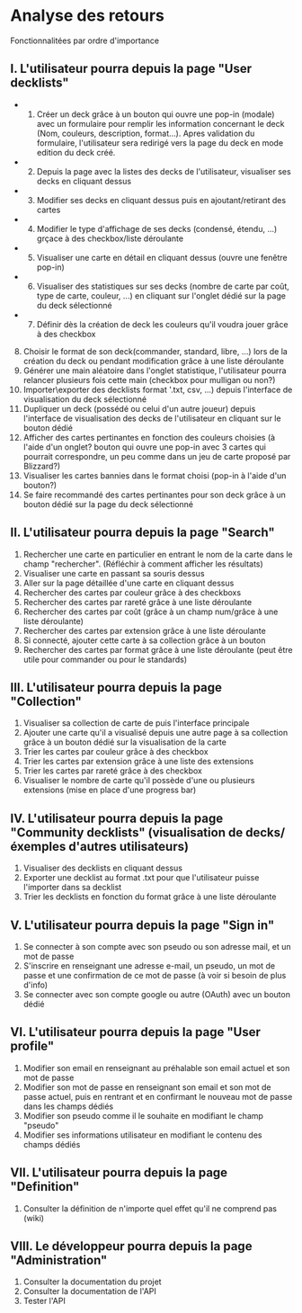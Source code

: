 # Analyse des retours 
Fonctionnalitées par ordre d'importance

## I. L'utilisateur pourra depuis la page "User decklists" 
- 1. Créer un deck grâce à un bouton qui ouvre une pop-in (modale) avec un formulaire pour remplir les information concernant le deck (Nom, couleurs, description, format...). Apres validation du formulaire, l'utilisateur sera redirigé vers la page du deck en mode edition du deck créé.
- 2. Depuis la page avec la listes des decks de l'utilisateur, visualiser ses decks en cliquant dessus  
- 3. Modifier ses decks en cliquant dessus puis en ajoutant/retirant des cartes
- 4. Modifier le type d'affichage de ses decks (condensé, étendu, ...) grçace à des checkbox/liste déroulante
- 5. Visualiser une carte en détail en cliquant dessus (ouvre une fenêtre pop-in)
- 6. Visualiser des statistiques sur ses decks (nombre de carte par coût, type de carte, couleur, ...) en cliquant sur l'onglet dédié sur la page du deck sélectionné
- 7. Définir dès la création de deck les couleurs qu'il voudra jouer grâce à des checkbox 
8. Choisir le format de son deck(commander, standard, libre, ...) lors de la création du deck ou pendant modification grâce à une liste déroulante
9. Générer une main aléatoire dans l'onglet statistique, l'utilisateur pourra relancer plusieurs fois cette main (checkbox pour mulligan ou non?)
10. Importer\exporter des decklists format '.txt, csv, ...) depuis l'interface de visualisation du deck sélectionné
11. Dupliquer un deck (possédé ou celui d'un autre joueur) depuis l'interface de visualisation des decks de l'utilisateur en cliquant sur le bouton dédié
12. Afficher des cartes pertinantes en fonction des couleurs choisies (à l'aide d'un onglet? bouton qui ouvre une pop-in avec 3 cartes qui pourrait correspondre, un peu comme dans un jeu de carte proposé par Blizzard?)
13. Visualiser les cartes bannies dans le format choisi (pop-in à l'aide d'un bouton?)
14. Se faire recommandé des cartes pertinantes pour son deck grâce à un bouton dédié sur la page du deck sélectionné

## II. L'utilisateur pourra depuis la page "Search"
1. Rechercher une carte en particulier en entrant le nom de la carte dans le champ "rechercher". (Réfléchir à comment afficher les résultats)
2. Visualiser une carte en passant sa souris dessus
3. Aller sur la page détaillée d'une carte en cliquant dessus
4. Rechercher des cartes par couleur grâce à des checkboxs
5. Rechercher des cartes par rareté grâce à une liste déroulante
6. Rechercher des cartes par coût (grâce à un champ num/grâce à une liste déroulante)
7. Rechercher des cartes par extension grâce à une liste déroulante 
8. Si connecté, ajouter cette carte à sa collection grâce à un bouton
9. Rechercher des cartes par format grâce à une liste déroulante (peut être utile pour commander ou pour le standards)

## III. L'utilisateur pourra depuis la page "Collection"
1. Visualiser sa collection de carte de puis l'interface principale
2. Ajouter une carte qu'il a visualisé depuis une autre page à sa collection grâce à un bouton dédié sur la visualisation de la carte 
3. Trier les cartes par couleur grâce à des checkbox
4. Trier les cartes par extension grâce à une liste des extensions 
5. Trier les cartes par rareté grâce à des checkbox
6. Visualiser le nombre de carte qu'il possède d'une ou plusieurs extensions (mise en place d'une progress bar)

## IV. L'utilisateur pourra depuis la page "Community decklists" (visualisation de decks/éxemples d'autres utilisateurs)
1. Visualiser des decklists en cliquant dessus
2. Exporter une decklist au format .txt pour que l'utilisateur puisse l'importer dans sa decklist
3. Trier les decklists en fonction du format grâce à une liste déroulante

## V. L'utilisateur pourra depuis la page "Sign in"
1. Se connecter à son compte avec son pseudo ou son adresse mail, et un mot de passe
2. S'inscrire en renseignant une adresse e-mail, un pseudo, un mot de passe et une confirmation de ce mot de passe (à voir si besoin de plus d'info)
3. Se connecter avec son compte google ou autre (OAuth) avec un bouton dédié

## VI. L'utilisateur pourra depuis la page "User profile"
1. Modifier son email en renseignant au préhalable son email actuel et son mot de passe
2. Modifier son mot de passe en renseignant son email et son mot de passe actuel, puis en rentrant et en confirmant le nouveau mot de passe dans les champs dédiés
3. Modifier son pseudo comme il le souhaite en modifiant le champ "pseudo" 
4. Modifier ses informations utilisateur en modifiant le contenu des champs dédiés 

## VII. L'utilisateur pourra depuis la page "Definition"
1. Consulter la définition de n'importe quel effet qu'il ne comprend pas (wiki)

## VIII. Le développeur pourra depuis la page "Administration"
1. Consulter la documentation du projet
2. Consulter la documentation de l'API
3. Tester l'API




 
